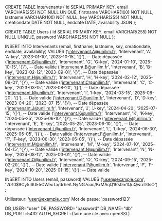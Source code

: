 CREATE TABLE Intervenants (
    id SERIAL PRIMARY KEY,
    email VARCHAR(255) NOT NULL UNIQUE,
    firstname VARCHAR(100) NOT NULL,
    lastname VARCHAR(100) NOT NULL,
    key VARCHAR(255) NOT NULL,
    creationdate DATE NOT NULL,
    enddate DATE,
    availability JSON
);

CREATE TABLE Users (
    id SERIAL PRIMARY KEY,
    email VARCHAR(255) NOT NULL UNIQUE,
    password VARCHAR(255) NOT NULL
);

INSERT INTO Intervenants (email, firstname, lastname, key, creationdate, enddate, availability) 
VALUES
    ('intervenant.A@unilim.fr', 'Intervenant', 'A', 'A-key', '2023-01-10', '2023-10-15', '{}'), -- Date dépassée
    ('intervenant.G@unilim.fr', 'Intervenant', 'G', 'G-key', '2024-01-10', '2025-10-15', '{}'), -- Date valide
    ('intervenant.B@unilim.fr', 'Intervenant', 'B', 'B-key', '2023-02-12', '2023-09-01', '{}'), -- Date dépassée
    ('intervenant.H@unilim.fr', 'Intervenant', 'H', 'H-key', '2024-02-12', '2025-09-01', '{}'), -- Date valide
    ('intervenant.C@unilim.fr', 'Intervenant', 'C', 'C-key', '2023-03-15', '2023-08-20', '{}'), -- Date dépassée
    ('intervenant.I@unilim.fr', 'Intervenant', 'I', 'I-key', '2024-03-15', '2025-08-20', '{}'), -- Date valide
    ('intervenant.D@unilim.fr', 'Intervenant', 'D', 'D-key', '2023-04-20', '2023-07-15', '{}'), -- Date dépassée
    ('intervenant.J@unilim.fr', 'Intervenant', 'J', 'J-key', '2024-04-20', '2025-07-15', '{}'), -- Date valide
    ('intervenant.K@unilim.fr', 'Intervenant', 'K', 'K-key', '2024-05-25', '2025-06-10', '{}'), -- Date valide
    ('intervenant.E@unilim.fr', 'Intervenant', 'E', 'E-key', '2023-05-25', '2023-06-10', '{}'), -- Date dépassée
    ('intervenant.L@unilim.fr', 'Intervenant', 'L', 'L-key', '2024-06-30', '2025-05-05', '{}'), -- Date valide
    ('intervenant.F@unilim.fr', 'Intervenant', 'F', 'F-key', '2023-06-30', '2023-05-05', '{}'), -- Date dépassée
    ('intervenant.M@unilim.fr', 'Intervenant', 'M', 'M-key', '2024-07-10', '2025-04-15', '{}'), -- Date valide
    ('intervenant.N@unilim.fr', 'Intervenant', 'N', 'N-key', '2024-08-12', '2025-03-01', '{}'), -- Date valide
    ('intervenant.O@unilim.fr', 'Intervenant', 'O', 'O-key', '2024-09-15', '2025-02-20', '{}'), -- Date valide
    ('intervenant.P@unilim.fr', 'Intervenant', 'P', 'P-key', '2024-10-20', '2025-01-15', '{}'); -- Date valide

INSERT INTO Users (email, password) 
VALUES ('user@example.com', '$2b$10$8Cy5.6UE5CWeuTa/drheA.NyNG7oac/KrMAqQ1Rs0m1QuQwuTl0sO'); 

Utilisateur: 'user@example.com'
Mot de passe: 'password123'

DB_USER="user"
DB_PASSWORD="password"
DB_NAME="db"
DB_PORT=5432
AUTH_SECRET=(faire une clé avec openSSL)